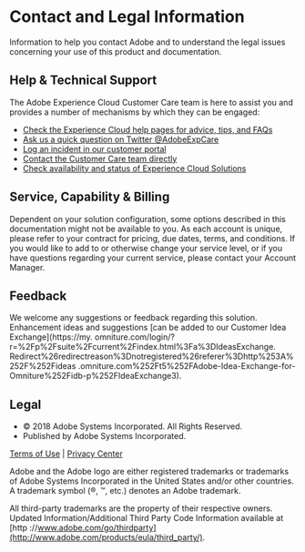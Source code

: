 # Contact and Legal Information

Information to help you contact Adobe and to understand the legal issues
concerning your use of this product and documentation.

##  Help & Technical Support

The Adobe Experience Cloud Customer Care team is here to assist you and
provides a number of mechanisms by which they can be engaged:

  * [Check the Experience Cloud help pages for advice, tips, and FAQs](http://helpx.adobe.com/marketing-cloud.html)
  * [Ask us a quick question on Twitter @AdobeExpCare](https://twitter.com/AdobeExpCare)
  * [Log an incident in our customer portal](https://customers.omniture.com/login.php)
  * [Contact the Customer Care team directly](http://helpx.adobe.com/marketing-cloud/contact-support.html)
  * [Check availability and status of Experience Cloud Solutions](http://status.adobe.com/)

##  Service, Capability & Billing

Dependent on your solution configuration, some options described in this
documentation might not be available to you. As each account is unique, please
refer to your contract for pricing, due dates, terms, and conditions. If you
would like to add to or otherwise change your service level, or if you have
questions regarding your current service, please contact your Account Manager.

## Feedback

We welcome any suggestions or feedback regarding this solution. Enhancement
ideas and suggestions [can be added to our Customer Idea Exchange](https://my.
omniture.com/login/?r=%2Fp%2Fsuite%2Fcurrent%2Findex.html%3Fa%3DIdeasExchange.
Redirect%26redirectreason%3Dnotregistered%26referer%3Dhttp%253A%252F%252Fideas
.omniture.com%252Ft5%252FAdobe-Idea-Exchange-for-
Omniture%252Fidb-p%252FIdeaExchange3).

##  Legal

  * © 2018 Adobe Systems Incorporated. All Rights Reserved. 
  * Published by Adobe Systems Incorporated. 

[Terms of Use](https://marketing.adobe.com/resources/help/en_US/terms.html) |
[Privacy Center](http://www.adobe.com/privacy/policy.html)

Adobe and the Adobe logo are either registered trademarks or trademarks of
Adobe Systems Incorporated in the United States and/or other countries. A
trademark symbol (®, ™, etc.) denotes an Adobe trademark.

All third-party trademarks are the property of their respective owners.
Updated Information/Additional Third Party Code Information available at [http
://www.adobe.com/go/thirdparty](http://www.adobe.com/products/eula/third_party/).

